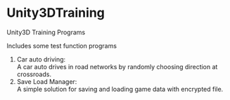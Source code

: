 # Unity3DTraining
Unity3D Training Programs    
    
Includes some test function programs 

1. Car auto driving:     
A car auto drives in road networks by randomly choosing direction at crossroads.
2. Save Load Manager:       
A simple solution for saving and loading game data with encrypted file.
